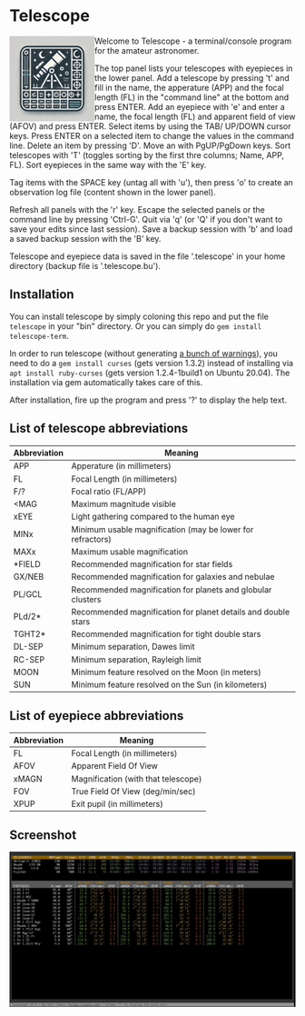 # Telescope
<img src="logo.jpg" align="left" width="150" height="150"> Welcome to Telescope - a terminal/console program for the amateur astronomer.

The top panel lists your telescopes with eyepieces in the lower panel. Add a telescope by pressing 't' and fill in the name, the apperature (APP) and the focal length (FL) in the "command line" at the bottom and press ENTER. Add an eyepiece with 'e' and enter a name, the focal length (FL) and apparent field of view (AFOV) and press ENTER. Select items by using the TAB/ UP/DOWN cursor keys. Press ENTER on a selected item to change the values in the command line. Delete an item by pressing 'D'. Move an with PgUP/PgDown keys. Sort telescopes with 'T' (toggles sorting by the first thre columns; Name, APP, FL). Sort eyepieces in the same way with the 'E' key.

Tag items with the SPACE key (untag all with 'u'), then press 'o' to create an observation log file (content shown in the lower panel).

Refresh all panels with the 'r' key. Escape the selected panels or the command line by pressing 'Ctrl-G'. Quit via 'q' (or 'Q' if you don't want to save your edits since last session). Save a backup session with 'b' and load a saved backup session with the 'B' key.

Telescope and eyepiece data is saved in the file '.telescope' in your home directory (backup file is '.telescope.bu').

## Installation
You can install telescope by simply coloning this repo and put the file `telescope` in your "bin" directory. Or you can simply do `gem install telescope-term`.

In order to run telescope (without generating [a bunch of warnings](https://github.com/isene/RTFM/issues/1)), you need to do a `gem install curses` (gets version 1.3.2) instead of installing via `apt install ruby-curses` (gets version 1.2.4-1build1 on Ubuntu 20.04). The installation via gem automatically takes care of this.

After installation, fire up the program and press '?' to display the help text.

## List of telescope abbreviations

Abbreviation | Meaning
-------------|-----------------------------------------------------------
APP          | Apperature (in millimeters)                                      
FL           | Focal Length (in millimeters)                                    
F/?          | Focal ratio (FL/APP)                                             
\<MAG        | Maximum magnitude visible                                        
xEYE         | Light gathering compared to the human eye                        
MINx         | Minimum usable magnification (may be lower for refractors)
MAXx         | Maximum usable magnification
\*FIELD      | Recommended magnification for star fields
GX/NEB       | Recommended magnification for galaxies and nebulae
PL/GCL       | Recommended magnification for planets and globular clusters
PLd/2\*      | Recommended magnification for planet details and double stars
TGHT2\*      | Recommended magnification for tight double stars
DL-SEP       | Minimum separation, Dawes limit
RC-SEP       | Minimum separation, Rayleigh limit
MOON         | Minimum feature resolved on the Moon (in meters)
SUN          | Minimum feature resolved on the Sun (in kilometers)

## List of eyepiece abbreviations

Abbreviation | Meaning
-------------|-------------------------------------------------------------                                           
FL           | Focal Length (in millimeters)      
AFOV         | Apparent Field Of View             
xMAGN        | Magnification (with that telescope)
FOV          | True Field Of View (deg/min/sec)   
XPUP         | Exit pupil (in millimeters)        

## Screenshot

![Screenshot](screenshot.png?raw=true)
